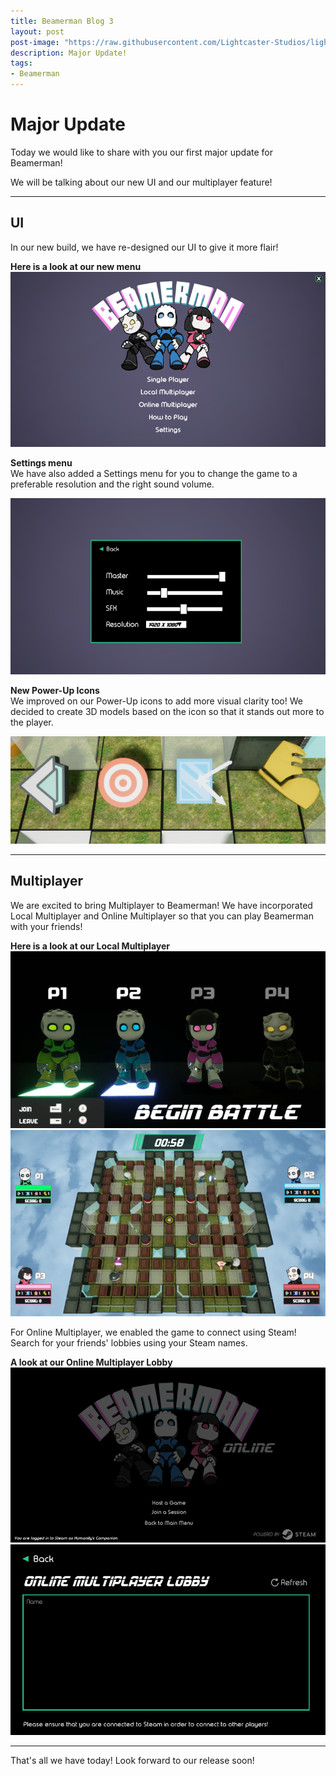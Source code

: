 ```yaml
---
title: Beamerman Blog 3
layout: post
post-image: "https://raw.githubusercontent.com/Lightcaster-Studios/lightcaster-studios.github.io/master/assets/images/Banner_Plain.jpg"
description: Major Update!
tags:
- Beamerman
---
```

# Major Update

Today we would like to share with you our first major update for Beamerman!

We will be talking about our new UI and our multiplayer feature!

---

## UI

In our new build, we have re-designed our UI to give it more flair!

**Here is a look at our new menu**<br>
![Image of Main Menu](/assets/images/MainMenu.png)

**Settings menu**<br>
We have also added a Settings menu for you to change the game to a preferable resolution and the right sound volume.

![Image of Settings Menu](/assets/images/SettingsMenu.png)

**New Power-Up Icons**<br>
We improved on our Power-Up icons to add more visual clarity too! We decided to create 3D models based on the icon so that it stands out more to the player.

![Image of new Power-Up Icons](/assets/images/PowerUpIcons.png)

---

## Multiplayer

We are excited to bring Multiplayer to Beamerman! We have incorporated Local Multiplayer and Online Multiplayer so that you can play Beamerman with your friends!

**Here is a look at our Local Multiplayer**<br>
![Image of Local Multiplayer](/assets/images/LocalMultiplayerLobby.png)
![Image of Local Multiplayer Game](/assets/images/LocalMultiplayerGame.png)

For Online Multiplayer, we enabled the game to connect using Steam! Search for your friends' lobbies using your Steam names.

**A look at our Online Multiplayer Lobby**<br>
![Image of Online Multiplayer Lobby 1](/assets/images/OnlineMPLobby1.png)
![Image of Online Multiplayer Lobby 2](/assets/images/OnlineMPLobby2.png)

---

That's all we have today! Look forward to our release soon!



